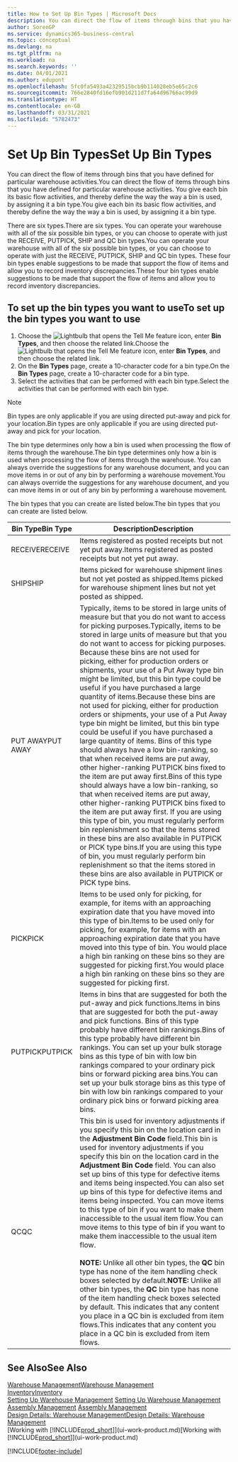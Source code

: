 ```yaml
---
title: How to Set Up Bin Types | Microsoft Docs
description: You can direct the flow of items through bins that you have defined for particular warehouse activities. You give each bin its basic flow activities, and thereby define the way the way a bin is used, by assigning it a bin type.
author: SorenGP
ms.service: dynamics365-business-central
ms.topic: conceptual
ms.devlang: na
ms.tgt_pltfrm: na
ms.workload: na
ms.search.keywords: ''
ms.date: 04/01/2021
ms.author: edupont
ms.openlocfilehash: 5fc0fa5493a42329515bcb9b114028eb5e65c2c6
ms.sourcegitcommit: 766e2840fd16efb901d211d7fa64d96766ac99d9
ms.translationtype: HT
ms.contentlocale: en-GB
ms.lasthandoff: 03/31/2021
ms.locfileid: "5782473"
---
```

# <a name="set-up-bin-types"></a><span data-ttu-id="60501-104">Set Up Bin Types</span><span class="sxs-lookup"><span data-stu-id="60501-104">Set Up Bin Types</span></span>
<span data-ttu-id="60501-105">You can direct the flow of items through bins that you have defined for particular warehouse activities.</span><span class="sxs-lookup"><span data-stu-id="60501-105">You can direct the flow of items through bins that you have defined for particular warehouse activities.</span></span> <span data-ttu-id="60501-106">You give each bin its basic flow activities, and thereby define the way the way a bin is used, by assigning it a bin type.</span><span class="sxs-lookup"><span data-stu-id="60501-106">You give each bin its basic flow activities, and thereby define the way the way a bin is used, by assigning it a bin type.</span></span>  

<span data-ttu-id="60501-107">There are six types.</span><span class="sxs-lookup"><span data-stu-id="60501-107">There are six types.</span></span> <span data-ttu-id="60501-108">You can operate your warehouse with all of the six possible bin types, or you can choose to operate with just the RECEIVE, PUTPICK, SHIP and QC bin types.</span><span class="sxs-lookup"><span data-stu-id="60501-108">You can operate your warehouse with all of the six possible bin types, or you can choose to operate with just the RECEIVE, PUTPICK, SHIP and QC bin types.</span></span> <span data-ttu-id="60501-109">These four bin types enable suggestions to be made that support the flow of items and allow you to record inventory discrepancies.</span><span class="sxs-lookup"><span data-stu-id="60501-109">These four bin types enable suggestions to be made that support the flow of items and allow you to record inventory discrepancies.</span></span>  

## <a name="to-set-up-the-bin-types-you-want-to-use"></a><span data-ttu-id="60501-110">To set up the bin types you want to use</span><span class="sxs-lookup"><span data-stu-id="60501-110">To set up the bin types you want to use</span></span>  
1.  <span data-ttu-id="60501-111">Choose the ![Lightbulb that opens the Tell Me feature](media/ui-search/search_small.png "Tell me what you want to do") icon, enter **Bin Types**, and then choose the related link.</span><span class="sxs-lookup"><span data-stu-id="60501-111">Choose the ![Lightbulb that opens the Tell Me feature](media/ui-search/search_small.png "Tell me what you want to do") icon, enter **Bin Types**, and then choose the related link.</span></span>  
2.  <span data-ttu-id="60501-112">On the **Bin Types** page, create a 10-character code for a bin type.</span><span class="sxs-lookup"><span data-stu-id="60501-112">On the **Bin Types** page, create a 10-character code for a bin type.</span></span>  
3.  <span data-ttu-id="60501-113">Select the activities that can be performed with each bin type.</span><span class="sxs-lookup"><span data-stu-id="60501-113">Select the activities that can be performed with each bin type.</span></span>  

> [!NOTE]  
>  <span data-ttu-id="60501-114">Bin types are only applicable if you are using directed put-away and pick for your location.</span><span class="sxs-lookup"><span data-stu-id="60501-114">Bin types are only applicable if you are using directed put-away and pick for your location.</span></span>  

<span data-ttu-id="60501-115">The bin type determines only how a bin is used when processing the flow of items through the warehouse.</span><span class="sxs-lookup"><span data-stu-id="60501-115">The bin type determines only how a bin is used when processing the flow of items through the warehouse.</span></span> <span data-ttu-id="60501-116">You can always override the suggestions for any warehouse document, and you can move items in or out of any bin by performing a warehouse movement.</span><span class="sxs-lookup"><span data-stu-id="60501-116">You can always override the suggestions for any warehouse document, and you can move items in or out of any bin by performing a warehouse movement.</span></span>  

<span data-ttu-id="60501-117">The bin types that you can create are listed below.</span><span class="sxs-lookup"><span data-stu-id="60501-117">The bin types that you can create are listed below.</span></span>  

|<span data-ttu-id="60501-118">Bin Type</span><span class="sxs-lookup"><span data-stu-id="60501-118">Bin Type</span></span>|<span data-ttu-id="60501-119">Description</span><span class="sxs-lookup"><span data-stu-id="60501-119">Description</span></span>|  
|------------------|---------------------------------------|  
|<span data-ttu-id="60501-120">RECEIVE</span><span class="sxs-lookup"><span data-stu-id="60501-120">RECEIVE</span></span>|<span data-ttu-id="60501-121">Items registered as posted receipts but not yet put away.</span><span class="sxs-lookup"><span data-stu-id="60501-121">Items registered as posted receipts but not yet put away.</span></span>|  
|<span data-ttu-id="60501-122">SHIP</span><span class="sxs-lookup"><span data-stu-id="60501-122">SHIP</span></span>|<span data-ttu-id="60501-123">Items picked for warehouse shipment lines but not yet posted as shipped.</span><span class="sxs-lookup"><span data-stu-id="60501-123">Items picked for warehouse shipment lines but not yet posted as shipped.</span></span>|  
|<span data-ttu-id="60501-124">PUT AWAY</span><span class="sxs-lookup"><span data-stu-id="60501-124">PUT AWAY</span></span>|<span data-ttu-id="60501-125">Typically, items to be stored in large units of measure but that you do not want to access for picking purposes.</span><span class="sxs-lookup"><span data-stu-id="60501-125">Typically, items to be stored in large units of measure but that you do not want to access for picking purposes.</span></span> <span data-ttu-id="60501-126">Because these bins are not used for picking, either for production orders or shipments, your use of a Put Away type bin might be limited, but this bin type could be useful if you have purchased a large quantity of items.</span><span class="sxs-lookup"><span data-stu-id="60501-126">Because these bins are not used for picking, either for production orders or shipments, your use of a Put Away type bin might be limited, but this bin type could be useful if you have purchased a large quantity of items.</span></span> <span data-ttu-id="60501-127">Bins of this type should always have a low bin-ranking, so that when received items are put away, other higher-ranking PUTPICK bins fixed to the item are put away first.</span><span class="sxs-lookup"><span data-stu-id="60501-127">Bins of this type should always have a low bin-ranking, so that when received items are put away, other higher-ranking PUTPICK bins fixed to the item are put away first.</span></span> <span data-ttu-id="60501-128">If you are using this type of bin, you must regularly perform bin replenishment so that the items stored in these bins are also available in PUTPICK or PICK type bins.</span><span class="sxs-lookup"><span data-stu-id="60501-128">If you are using this type of bin, you must regularly perform bin replenishment so that the items stored in these bins are also available in PUTPICK or PICK type bins.</span></span>|  
|<span data-ttu-id="60501-129">PICK</span><span class="sxs-lookup"><span data-stu-id="60501-129">PICK</span></span>|<span data-ttu-id="60501-130">Items to be used only for picking, for example, for items with an approaching expiration date that you have moved into this type of bin.</span><span class="sxs-lookup"><span data-stu-id="60501-130">Items to be used only for picking, for example, for items with an approaching expiration date that you have moved into this type of bin.</span></span> <span data-ttu-id="60501-131">You would place a high bin ranking on these bins so they are suggested for picking first.</span><span class="sxs-lookup"><span data-stu-id="60501-131">You would place a high bin ranking on these bins so they are suggested for picking first.</span></span>|  
|<span data-ttu-id="60501-132">PUTPICK</span><span class="sxs-lookup"><span data-stu-id="60501-132">PUTPICK</span></span>|<span data-ttu-id="60501-133">Items in bins that are suggested for both the put-away and pick functions.</span><span class="sxs-lookup"><span data-stu-id="60501-133">Items in bins that are suggested for both the put-away and pick functions.</span></span> <span data-ttu-id="60501-134">Bins of this type probably have different bin rankings.</span><span class="sxs-lookup"><span data-stu-id="60501-134">Bins of this type probably have different bin rankings.</span></span> <span data-ttu-id="60501-135">You can set up your bulk storage bins as this type of bin with low bin rankings compared to your ordinary pick bins or forward picking area bins.</span><span class="sxs-lookup"><span data-stu-id="60501-135">You can set up your bulk storage bins as this type of bin with low bin rankings compared to your ordinary pick bins or forward picking area bins.</span></span>|  
|<span data-ttu-id="60501-136">QC</span><span class="sxs-lookup"><span data-stu-id="60501-136">QC</span></span>|<span data-ttu-id="60501-137">This bin is used for inventory adjustments if you specify this bin on the location card in the **Adjustment Bin Code** field.</span><span class="sxs-lookup"><span data-stu-id="60501-137">This bin is used for inventory adjustments if you specify this bin on the location card in the **Adjustment Bin Code** field.</span></span> <span data-ttu-id="60501-138">You can also set up bins of this type for defective items and items being inspected.</span><span class="sxs-lookup"><span data-stu-id="60501-138">You can also set up bins of this type for defective items and items being inspected.</span></span> <span data-ttu-id="60501-139">You can move items to this type of bin if you want to make them inaccessible to the usual item flow.</span><span class="sxs-lookup"><span data-stu-id="60501-139">You can move items to this type of bin if you want to make them inaccessible to the usual item flow.</span></span><br /><br /> <span data-ttu-id="60501-140">**NOTE:** Unlike all other bin types, the **QC** bin type has none of the item handling check boxes selected by default.</span><span class="sxs-lookup"><span data-stu-id="60501-140">**NOTE:** Unlike all other bin types, the **QC** bin type has none of the item handling check boxes selected by default.</span></span> <span data-ttu-id="60501-141">This indicates that any content you place in a QC bin is excluded from item flows.</span><span class="sxs-lookup"><span data-stu-id="60501-141">This indicates that any content you place in a QC bin is excluded from item flows.</span></span>|  

## <a name="see-also"></a><span data-ttu-id="60501-142">See Also</span><span class="sxs-lookup"><span data-stu-id="60501-142">See Also</span></span>
[<span data-ttu-id="60501-143">Warehouse Management</span><span class="sxs-lookup"><span data-stu-id="60501-143">Warehouse Management</span></span>](warehouse-manage-warehouse.md)  
[<span data-ttu-id="60501-144">Inventory</span><span class="sxs-lookup"><span data-stu-id="60501-144">Inventory</span></span>](inventory-manage-inventory.md)  
<span data-ttu-id="60501-145">[Setting Up Warehouse Management](warehouse-setup-warehouse.md)   </span><span class="sxs-lookup"><span data-stu-id="60501-145">[Setting Up Warehouse Management](warehouse-setup-warehouse.md)   </span></span>  
<span data-ttu-id="60501-146">[Assembly Management](assembly-assemble-items.md)  </span><span class="sxs-lookup"><span data-stu-id="60501-146">[Assembly Management](assembly-assemble-items.md)  </span></span>  
[<span data-ttu-id="60501-147">Design Details: Warehouse Management</span><span class="sxs-lookup"><span data-stu-id="60501-147">Design Details: Warehouse Management</span></span>](design-details-warehouse-management.md)  
<span data-ttu-id="60501-148">[Working with [!INCLUDE[prod_short](includes/prod_short.md)]](ui-work-product.md)</span><span class="sxs-lookup"><span data-stu-id="60501-148">[Working with [!INCLUDE[prod_short](includes/prod_short.md)]](ui-work-product.md)</span></span>


[!INCLUDE[footer-include](includes/footer-banner.md)]
